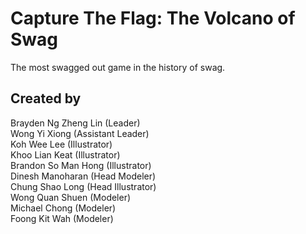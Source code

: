 <b>Capture The Flag: The Volcano of Swag </b>
===========================

The most swagged out game in the history of swag.

Created by
----------

Brayden Ng Zheng Lin (Leader)<br>
Wong Yi Xiong (Assistant Leader)<br>
Koh Wee Lee (Illustrator)<br>
Khoo Lian Keat (Illustrator)<br>
Brandon So Man Hong (Illustrator)<br>
Dinesh Manoharan (Head Modeler)<br>
Chung Shao Long (Head Illustrator)<br>
Wong Quan Shuen (Modeler)<br>
Michael Chong (Modeler)<br>
Foong Kit Wah (Modeler)<br>
